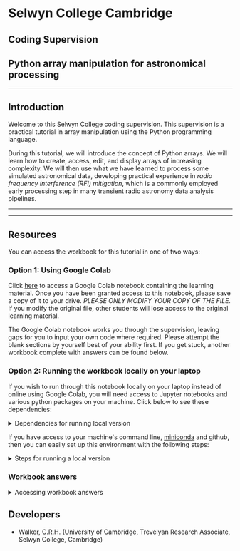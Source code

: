 # Selwyn College Cambridge
## Coding Supervision
## Python array manipulation for astronomical processing

___

## Introduction

Welcome to this Selwyn College coding supervision. This supervision is a practical tutorial in array manipulation using the Python programming language.

During this tutorial, we will introduce the concept of Python arrays. We will learn how to create, access, edit, and display arrays of increasing complexity. We will then use what we have learned to process some simulated astronomical data, developing practical experience in *radio frequency interference (RFI) mitigation*, which is a commonly employed early processing step in many transient radio astronomy data analysis pipelines.

___
___

## Resources

You can access the workbook for this tutorial in one of two ways:

### Option 1: Using Google Colab

Click [here](https://colab.research.google.com/drive/1GN1j9LozyvkM2tu1ouHsoAnreMzgwZe6?usp=sharing) to access a Google Colab notebook containing the learning material. Once you have been granted access to this notebook, please save a copy of it to your drive. *PLEASE ONLY MODIFY YOUR COPY OF THE FILE.* If you modify the original file, other students will lose access to the original learning material.

The Google Colab notebook works you through the supervision, leaving gaps for you to input your own code where required. Please attempt the blank sections by yourself best of your ability first. If you get stuck, another workbook complete with answers can be found below.

### Option 2: Running the workbook locally on your laptop

If you wish to run through this notebook locally on your laptop instead of online using Google Colab, you will need access to Jupyter notebooks and various python packages on your machine. Click below to see these dependencies:

<details>
<summary>Dependencies for running local version</summary>

- python=3.8
- numpy
- matplotlib
- astropy
- scipy
- jupyter
- ipython
- pip
- imageio

</details>

If you have access to your machine's command line, [miniconda](https://www.anaconda.com/docs/getting-started/miniconda/install) and github, then you can easily set up this environment with the following steps:

<details>
<summary>Steps for running a local version</summary>

- Open your command line and navigate to the directory you will use as your base directory using `cd`
- Within your base directory, git clone this repository: `> git clone https://github.com/mbcxqcw2/selwyn-array-supervision.git`
- Within your base directory, navigate to the repository's miniconda subdirectory: `> cd /selwyn-array-supervision/miniconda/`
- Create a [miniconda environment](https://docs.conda.io/projects/conda/en/stable/user-guide/tasks/manage-environments.html) using: `> conda env create -f selwyn_computing_env.yml`
- Activate the environment as instructed by miniconda in your command line
- From within the `/miniconda/` directory, navigate back to the subdirectory containing the workbooks: `> cd ../notebooks/`
- Within your `/notebooks/` directory, run: `> jupyter notebook` in your command line and open the url which is displayed
- Open `Workbook.ipynb` and begin the tutorial.

</details>

### Workbook answers

<details>

<summary>Accessing workbook answers</summary>

- Option 1: [Click here](https://colab.research.google.com/drive/12K9c4n49qflT2b_10_X_tbFhBzDFUMRX?usp=sharing) to access a Google Colab notebook containing the complete workbook. DO NOT MODIFY ANY OF THE CODE IN THIS WORKBOOK! It should serve as a reference for your personal workbook only. Save a copy of this worked example into your drive. Then only run the copy.

- Alternatively, if you are running a local version of this tutorial, you can find a completed workbook in the `/notebooks/` directory. This completed workbook is called `Workbook_Answers.ipynb`.

</details>

## Developers

- Walker, C.R.H. (University of Cambridge, Trevelyan Research Associate, Selwyn College, Cambridge)
